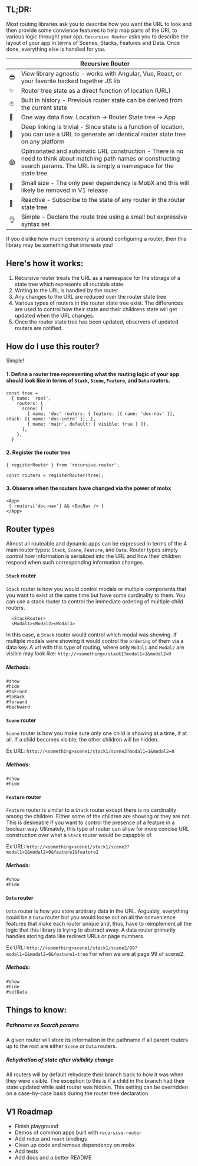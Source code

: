 ## TL;DR: 

Most routing libraries ask you to describe how you want the URL to look and then provide some convience features to help map parts of the URL to various logic throught your app. `Recursive Router` asks you to describe the layout of your app in terms of Scenes, Stacks, Features and Data. Once done, everything else is handled for you.

|   | Recursive Router |
| - | ------------ |
| 😎 | View library agnostic - works with Angular, Vue, React, or your favorite hacked together JS lib |
| ✨ | Router tree state as a direct function of location (URL) |
| ⏱ | Built in history - Previous router state can be derived from the current state
| 🔀 | One way data flow. Location -> Router State tree -> App |
| 🔗 | Deep linking is trivial - Since state is a function of location, you can use a URL to generate an identical router state tree on any platform |
| 😱 | Opinionated and automatic URL construction - There is no need to think about matching path names or constructing search params. The URL is simply a namespace for the state tree |
| 🍬 | Small size - The only peer dependency is MobX and this will likely be removed in V1 release |
| 🚀 | Reactive - Subscribe to the state of any router in the router state tree |
| 👌 | Simple - Declare the route tree using a small but expressive syntax set |

If you dislike how much ceremony is around configuring a router, then this library may be something that interests you!

## Here's how it works:
1. Recursive router treats the URL as a namespace for the storage of a state tree which represents all routable state. 
2. Writing to the URL is handled by the router
3. Any changes to the URL are reduced over the router state tree
4. Various types of routers in the router state tree exist. The differences are used to control how their state and their childrens state will get updated when the URL changes.
5. Once the router state tree has been updated, observers of updated routers are notified.


## How do I use this router?

Simple! 

#### 1. Define a router tree representing what the routing logic of your app should look like in terms of `Stack`, `Scene`, `Feature`, and `Data` routers.
```
const tree =
  { name: 'root',
    routers: {
      scene: [
        { name: 'doc' routers: { feature: [{ name: 'doc-nav' }], stack: [{ name: 'doc-intro' }], },
        { name: 'main', default: { visible: true } }},
      ],
    },
  }
```

#### 2. Register the router tree
```
{ registerRouter } from 'recursive-router';

const routers = registerRouter(tree);
```

#### 3. Observe when the routers have changed via the power of mobx

```
<App>
 { routers['doc-nav'] && <DocNav /> }
</App>
```

## Router types

Almost all routeable and dynamic apps can be expressed in terms of the 4 main router types: `Stack`, `Scene`, `Feature`, and `Data`. Router types simply control how information is serialized into the URL and how their children respond when such corresponding information changes. 


#### `Stack` router
`Stack` router is how you would control modals or multiple components that you want to exist at the same time but have some cardinality to them. You can use a stack router to control the immediate ordering of multiple child routers. 

```
  <StackRouter>
  <Modal1><Modal2><Modal3>
```

In this case, a `Stack` router would control which modal was showing. If multiple modals were showing it would control the `ordering` of them via a data key. A url with this type of routing, where only `Modal1` and `Modal2` are visible may look like:  `http://<something>/stack1?modal1=1&modal2=0`

##### Methods:

```
#show
#hide
#toFront
#toBack
#forward
#backward
```

#### `Scene` router
`Scene` router is how you make sure only one child is showing at a time, if at all. If a child becomes visible, the other children will be hidden.

Ex URL: `http://<something>scene1/stack1/scene2?modal1=1&modal2=0`

##### Methods:

```
#show
#hide
```

#### `Feature` router
`Feature` router is similar to a `Stack` router except there is no cardinality among the children. Either some of the children are showing or they are not. This is desireable if you want to control the presence of a feature in a boolean way. Ulitmately, this type of router can allow for more concise URL construction over what a `Stack` router would be capapble of.

Ex URL: `http://<something>scene1/stack1/scene2?modal1=1&modal2=0&feature1&feature2`

##### Methods:

```
#show
#hide
```

#### `Data` router
`Data` router is how you store arbitrary data in the URL. Arguably, everything could be a `Data` router but you would loose out on all the convenience features that make each router unique and, thus, have to reimplement all the logic that this library is trying to abstract away. A data router primarily handles storing data like redirect URLs or page numbers.

Ex URL: `http://<something>scene1/stack1/scene2/99?modal1=1&modal2=0&feature1=true` For when we are at page 99 of scene2.

##### Methods:

```
#show
#hide
#setData
```

## Things to know:

##### Pathname vs Search params

A given router will store its information in the pathname if all parent routers up to the root are either `Scene` or `Data` routers.


##### Rehydration of state after visibility change

All routers will by default rehydrate their branch back to how it was when they were visible. The exception to this is if a child in the branch had their state updated while said router was hidden. This setting can be overridden on a case-by-case basis during the router tree declaration. 


## V1 Roadmap

- Finish playground 
- Demos of common apps built with `recursive-router`
- Add `redux` and `react` bindings
- Clean up code and remove dependency on mobx
- Add tests
- Add docs and a better README
